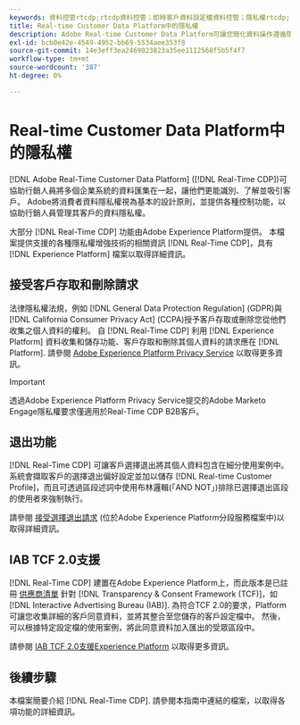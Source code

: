 ```yaml
---
keywords: 資料控管rtcdp;rtcdp資料控管；即時客戶資料設定檔資料控管；隱私權rtcdp;rtcdp隱私權
title: Real-time Customer Data Platform中的隱私權
description: Adobe Real-time Customer Data Platform可讓您簡化資料操作遵循隱私權法規的程式。
exl-id: bcb0e42e-4549-4952-bb69-5534aee353f8
source-git-commit: 14e3eff3ea2469023823a35ee1112568f5b5f4f7
workflow-type: tm+mt
source-wordcount: '387'
ht-degree: 0%

---
```


# Real-time Customer Data Platform中的隱私權

[!DNL Adobe Real-Time Customer Data Platform] ([!DNL Real-Time CDP])可協助行銷人員將多個企業系統的資料匯集在一起，讓他們更能識別、了解並吸引客戶。 Adobe將消費者資料隱私權視為基本的設計原則，並提供各種控制功能，以協助行銷人員管理其客戶的資料隱私權。

大部分 [!DNL Real-Time CDP] 功能由Adobe Experience Platform提供。 本檔案提供支援的各種隱私權增強技術的相關資訊 [!DNL Real-Time CDP]，具有 [!DNL Experience Platform] 檔案以取得詳細資訊。

## 接受客戶存取和刪除請求

法律隱私權法規，例如 [!DNL General Data Protection Regulation] (GDPR)與 [!DNL California Consumer Privacy Act] (CCPA)授予客戶存取或刪除您從他們收集之個人資料的權利。 自 [!DNL Real-Time CDP] 利用 [!DNL Experience Platform] 資料收集和儲存功能、客戶存取和刪除其個人資料的請求應在 [!DNL Platform]. 請參閱 [Adobe Experience Platform Privacy Service](../../privacy-service/home.md) 以取得更多資訊。

>[!IMPORTANT]
>
> 透過Adobe Experience Platform Privacy Service提交的Adobe Marketo Engage隱私權要求僅適用於Real-Time CDP B2B客戶。

## 退出功能

[!DNL Real-Time CDP] 可讓客戶選擇退出將其個人資料包含在細分使用案例中。 系統會擷取客戶的選擇退出偏好設定並加以儲存 [!DNL Real-time Customer Profile]，而且可透過區段述詞中使用布林邏輯(「AND NOT」)排除已選擇退出區段的使用者來強制執行。

請參閱 [接受選擇退出請求](../../segmentation/consents.md) (位於Adobe Experience Platform分段服務檔案中)以取得詳細資訊。

## IAB TCF 2.0支援

[!DNL Real-Time CDP] 建置在Adobe Experience Platform上，而此版本是已註冊 [供應商清單](https://iabeurope.eu/vendor-list-tcf-v2-0/) 針對 [!DNL Transparency & Consent Framework (TCF)]，如 [!DNL Interactive Advertising Bureau (IAB)]. 為符合TCF 2.0的要求，Platform可讓您收集詳細的客戶同意資料，並將其整合至您儲存的客戶設定檔中。 然後，可以根據特定設定檔的使用案例，將此同意資料加入匯出的受眾區段中。

請參閱 [IAB TCF 2.0支援Experience Platform](../../landing/governance-privacy-security/consent/iab/overview.md) 以取得更多資訊。

## 後續步驟

本檔案簡要介紹 [!DNL Real-Time CDP]. 請參閱本指南中連結的檔案，以取得各項功能的詳細資訊。
